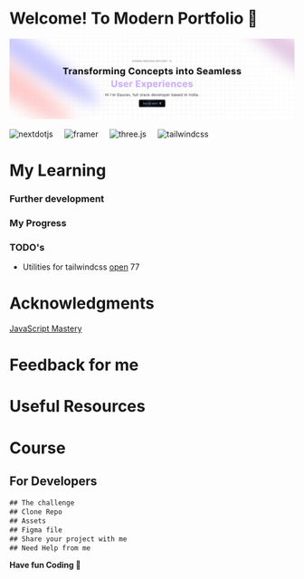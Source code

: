 # Welcome! To Modern Portfolio 💜

  <p align="left"> <a href="" target="_blank" rel="noreferrer"> <img src="./public/banner.png" alt="banner" /></a> </p>


 <p>

  <div style="display: flex; gap: 20px;">
    <img src="https://img.shields.io/badge/-Next_JS-black?style=for-the-badge&logoColor=white&logo=nextdotjs&color=000000" alt="nextdotjs" />
    <img src="https://img.shields.io/badge/-Framer-black?style=for-the-badge&logoColor=white&logo=framer&color=0055FF" alt="framer" />
    <img src="https://img.shields.io/badge/-Three_JS-black?style=for-the-badge&logoColor=white&logo=threedotjs&color=000000" alt="three.js" />
    <img src="https://img.shields.io/badge/-Tailwind_CSS-black?style=for-the-badge&logoColor=white&logo=tailwindcss&color=06B6D4" alt="tailwindcss" />
  </div>

 </p>

# My Learning

### Further development

### My Progress

### TODO's
 - Utilities for tailwindcss [open](./src/app/globals.css) 77

# Acknowledgments

<a href="https://www.youtube.com/watch?v=FTH6Dn3AyIQ" target="_blank" rel="noreferrer"> 
JavaScript Mastery
</a>

# Feedback for me

# Useful Resources

# Course

## For Developers

    ## The challenge
    ## Clone Repo
    ## Assets
    ## Figma file
    ## Share your project with me
    ## Need Help from me

**Have fun Coding 🚀**
